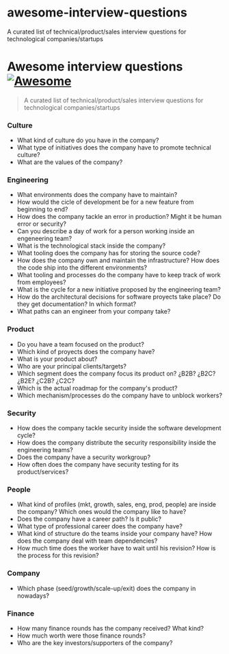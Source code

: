 # awesome-interview-questions
A curated list of technical/product/sales interview questions for technological companies/startups

# Awesome interview questions [![Awesome](https://cdn.rawgit.com/sindresorhus/awesome/d7305f38d29fed78fa85652e3a63e154dd8e8829/media/badge.svg)](https://github.com/sindresorhus/awesome)

> A curated list of technical/product/sales interview questions for technological companies/startups

### Culture
- What kind of culture do you have in the company?
- What type of initiatives does the company have to promote technical culture?
- What are the values of the company?

### Engineering
- What environments does the company have to maintain?
- How would the cicle of development be for a new feature from beginning to end?
- How does the company tackle an error in production? Might it be human error or security?
- Can you describe a day of work for a person working inside an engeneering team?
- What is the technological stack inside the company?
- What tooling does the company has for storing the source code?
- How does the company own and maintain the infrastructure? How does the code ship into the different environments?
- What tooling and processes do the company have to keep track of work from employees?
- What is the cycle for a new initiative proposed by the engineering team?
- How do the architectural decisions for software proyects take place? Do they get documentation? In which format?
- What paths can an engineer from your company take?

### Product
- Do you have a team focused on the product?
- Which kind of proyects does the company have?
- What is your product about?
- Who are your principal clients/targets?
- Which segment does the company focus its product on? ¿B2B? ¿B2C? ¿B2E? ¿C2B? ¿C2C?
- Which is the actual roadmap for the company's product?
- Which mechanism/processes do the company have to unblock workers?

### Security
- How does the company tackle security inside the software development cycle?
- How does the company distribute the security responsibility inside the engineering teams?
- Does the company have a security workgroup?
- How often does the company have security testing for its product/services?

### People
- What kind of profiles (mkt, growth, sales, eng, prod, people) are inside the company? Which ones would the company like to have?
- Does the company have a career path? Is it public?
- What type of professional career does the company have?
- What kind of structure do the teams inside your company have? How does the company deal with team dependencies?
- How much time does the worker have to wait until his revision? How is the process for this revision?

### Company
- Which phase (seed/growth/scale-up/exit) does the company in nowadays?

### Finance
- How many finance rounds has the company received? What kind?
- How much worth were those finance rounds?
- Who are the key investors/supporters of the company?
